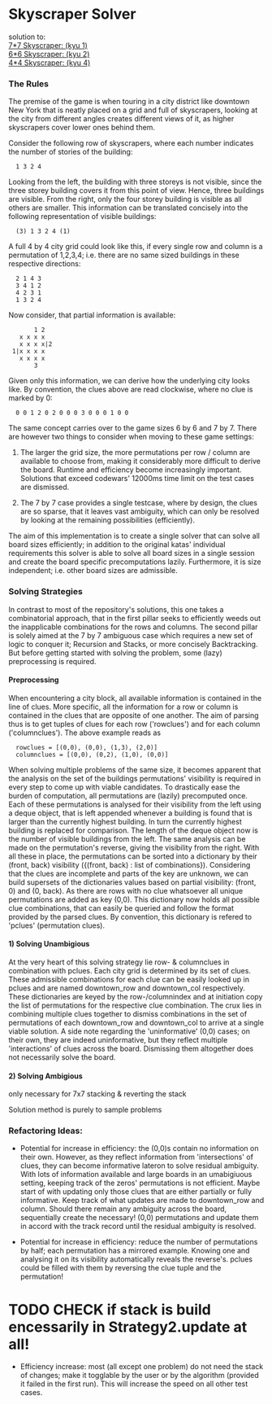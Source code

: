# Skyscraper Solver

solution to:  
[7*7 Skyscraper: (kyu 1)](https://www.codewars.com/kata/5917a2205ffc30ec3a0000a8, "7x7")  
[6*6 Skyscraper: (kyu 2)](https://www.codewars.com/kata/5679d5a3f2272011d700000d "6x6")  
[4*4 Skyscraper: (kyu 4)](https://www.codewars.com/kata/5671d975d81d6c1c87000022 "4x4")

### The Rules

The premise of the game is when touring in a city district like downtown New York that is neatly placed on a grid and
full of skyscrapers, looking at the city from different angles creates different views of it, as higher skyscrapers
cover lower ones behind them.

Consider the following row of skyscrapers, where each number indicates the number of stories of the building:

      1 3 2 4

Looking from the left, the building with three storeys is not visible, since the three storey building covers it from
this point of view. Hence, three buildings are visible. From the right, only the four storey building is visible as all
others are smaller. This information can be translated concisely into the following representation of visible buildings:

      (3) 1 3 2 4 (1)

A full 4 by 4 city grid could look like this, if every single row and column is a permutation of 1,2,3,4; i.e. there are
no same sized buildings in these respective directions:

      2 1 4 3
      3 4 1 2
      4 2 3 1
      1 3 2 4

Now consider, that partial information is available:

           1 2
       x x x x
       x x x x|2
     1|x x x x
       x x x x
           3

Given only this information, we can derive how the underlying city looks like. By convention, the clues above are read
clockwise, where no clue is marked by 0:

      0 0 1 2 0 2 0 0 0 3 0 0 0 1 0 0

The same concept carries over to the game sizes 6 by 6 and 7 by 7. There are however two things to consider when moving
to these game settings:

1) The larger the grid size, the more permutations per row / column are available to choose from, making it considerably
   more difficult to derive the board. Runtime and efficiency become increasingly important. Solutions that exceed
   codewars' 12000ms time limit on the test cases are dismissed.

2) The 7 by 7 case provides a single testcase, where by design, the clues are so sparse, that it leaves vast ambiguity,
   which can only be resolved by looking at the remaining possibilities (efficiently).

The aim of this implementation is to create a single solver that can solve all board sizes efficiently; in addition to
the original katas' individual requirements this solver is able to solve all board sizes in a single session and create
the board specific precomputations lazily. Furthermore, it is size independent; i.e. other board sizes are admissible.

### Solving Strategies

In contrast to most of the repository's solutions, this one takes a  
combinatorial approach, that in the first pillar seeks to efficiently weeds out the inapplicable combinations for the
rows and columns. The second pillar is solely aimed at the 7 by 7 ambiguous case which requires a new set of logic to
conquer it; Recursion and Stacks, or more concisely Backtracking. But before getting started with solving the problem,
some (lazy) preprocessing is required.

#### Preprocessing

When encountering a city block, all available information is contained in the line of clues. More specific, all the
information for a row or column is contained in the clues that are opposite of one another. The aim of parsing thus is
to get tuples of clues for each row ('rowclues') and for each column ('columnclues'). The above example reads as

      rowclues = [(0,0), (0,0), (1,3), (2,0)]
      columnclues = [(0,0), (0,2), (1,0), (0,0)]

When solving multiple problems of the same size, it becomes apparent that the analysis on the set of the buildings
permutations' visibility is required in every step to come up with viable candidates. To drastically ease the burden of
computation, all permutations are (lazily) precomputed once. Each of these permutations is analysed for their visibility
from the left using a deque object, that is left appended whenever a building is found that is larger than the currently
highest building. In turn the currently highest building is replaced for comparison. The length of the deque object now
is the number of visible buildings from the left. The same analysis can be made on the permutation's reverse, giving the
visibility from the right. With all these in place, the permutations can be sorted into a dictionary by their
(front, back) visibility ({(front, back) : list of combinations}). Considering that the clues are incomplete and parts
of the key are unknown, we can build supersets of the dictionaries values based on partial visibility:
(front, 0) and (0, back). As there are rows with no clue whatsoever all unique permutations are added as key (0,0). This
dictionary now holds all possible clue combinations, that can easily be queried and follow the format provided by the
parsed clues. By convention, this dictionary is refered to 'pclues' (permutation clues).

#### 1) Solving Unambigious

At the very heart of this solving strategy lie row- & columnclues in combination with pclues. Each city grid is
determined by its set of clues. These admissible combinations for each clue can be easily looked up in pclues and are
named downtown_row and downtown_col respectively. These dictionaries are keyed by the row-/columnindex and at initiation
copy the list of permutations for the respective clue combination. The crux lies in combining multiple clues together to
dismiss combinations in the set of permutations of each downtown_row and downtown_col to arrive at a single viable
solution. A side note regarding the 'uninformative' (0,0) cases; on their own, they are indeed uninformative, but they
reflect multiple 'interactions' of clues across the board. Dismissing them altogether does not necessarily solve the
board.

#### 2) Solving **Ambigious**

only necessary for 7x7 stacking & reverting the stack

Solution method is purely to sample problems

### Refactoring Ideas:

* Potential for increase in efficiency: the (0,0)s contain no information on their own. However, as they reflect
  information from 'intersections' of clues, they can become informative lateron to solve residual ambiguity. With lots
  of information available and large boards in an umabigiuous setting, keeping track of the zeros' permutations is not
  efficient. Maybe start of with updating only those clues that are either partially or fully informative. Keep track of
  what updates are made to downtown_row and column. Should there remain any ambiguity across the board, sequentially
  create the necessary! (0,0) permutations and update them in accord with the track record until the residual ambiguity
  is resolved.


* Potential for increase in efficiency: reduce the number of permutations by half; each permutation has a mirrored
  example. Knowing one and analysing it on its visibility automatically reveals the reverse's. pclues could be filled
  with them by reversing the clue tuple and the permutation!

# TODO CHECK if stack is build encessarily in Strategy2.update at all!

* Efficiency increase: most (all except one problem) do not need the stack of changes; make it togglable by the user or
  by the algorithm  (provided it failed in the first run). This will increase the speed on all other test cases.